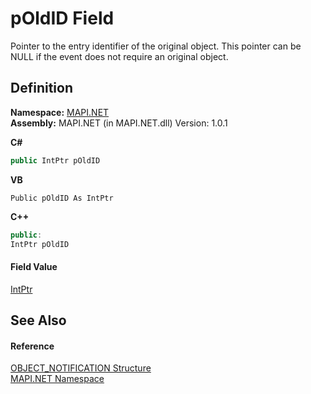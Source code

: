 # pOldID Field


Pointer to the entry identifier of the original object. This pointer can be NULL if the event does not require an original object.



## Definition
**Namespace:** <a href="N_MAPI_NET.md">MAPI.NET</a>  
**Assembly:** MAPI.NET (in MAPI.NET.dll) Version: 1.0.1

**C#**
``` C#
public IntPtr pOldID
```
**VB**
``` VB
Public pOldID As IntPtr
```
**C++**
``` C++
public:
IntPtr pOldID
```



#### Field Value
<a href="https://learn.microsoft.com/dotnet/api/system.intptr" target="_blank" rel="noopener noreferrer">IntPtr</a>

## See Also


#### Reference
<a href="T_MAPI_NET_OBJECT_NOTIFICATION.md">OBJECT_NOTIFICATION Structure</a>  
<a href="N_MAPI_NET.md">MAPI.NET Namespace</a>  
